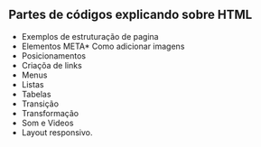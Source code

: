## Partes de códigos explicando sobre HTML

* Exemplos de estruturação de pagina
* Elementos META* Como adicionar imagens
* Posicionamentos
* Criaçõa de links
* Menus
* Listas
* Tabelas
* Transição
* Transformação
* Som e Videos
* Layout responsivo.
